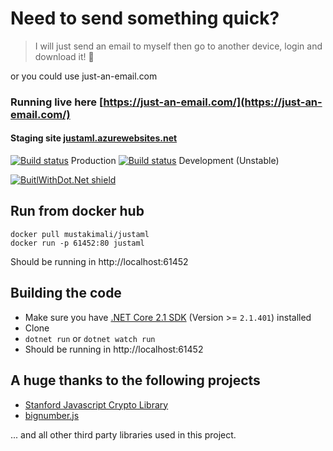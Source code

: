 # Need to send something quick?

> I will just send an email to myself then go to another device, login and download it! 🥳

or you could use just-an-email.com

### Running live here [https://just-an-email.com/](https://just-an-email.com/)

#### Staging site [justaml.azurewebsites.net](http://justaml.azurewebsites.net)

[![Build status](https://ci.appveyor.com/api/projects/status/3jxpwg2tcwoiaq9b/branch/master?svg=true)](https://ci.appveyor.com/project/mustakimali/justa-ml/branch/master) Production
[![Build status](https://ci.appveyor.com/api/projects/status/notmi7mr5jd27k8d?svg=true)](https://ci.appveyor.com/project/mustakimali/justa-ml-a82xl) Development (Unstable)

[![BuitlWithDot.Net shield](https://builtwithdot.net/project/64/justa.ml/badge)](https://builtwithdot.net/project/64/justa.ml)

## Run from docker hub

```
docker pull mustakimali/justaml
docker run -p 61452:80 justaml
```
Should be running in http://localhost:61452

## Building the code
* Make sure you have [.NET Core 2.1 SDK](https://www.microsoft.com/net/download/core) (Version >= `2.1.401`) installed
* Clone
* `dotnet run` or `dotnet watch run`
* Should be running in http://localhost:61452

## A huge thanks to the following projects

* [Stanford Javascript Crypto Library ](https://github.com/bitwiseshiftleft/sjcl)
* [bignumber.js](https://github.com/MikeMcl/bignumber.js)

... and all other third party libraries used in this project.
